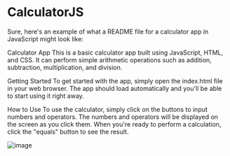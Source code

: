 # CalculatorJS

Sure, here's an example of what a README file for a calculator app in JavaScript might look like:

Calculator App
This is a basic calculator app built using JavaScript, HTML, and CSS. It can perform simple arithmetic operations such as addition, subtraction, multiplication, and division.

Getting Started
To get started with the app, simply open the index.html file in your web browser. The app should load automatically and you'll be able to start using it right away.

How to Use
To use the calculator, simply click on the buttons to input numbers and operators. The numbers and operators will be displayed on the screen as you click them. When you're ready to perform a calculation, click the "equals" button to see the result.

![image](https://user-images.githubusercontent.com/69551542/232613386-60cf13ee-f614-4658-baae-dbeaf19bbc06.png)

